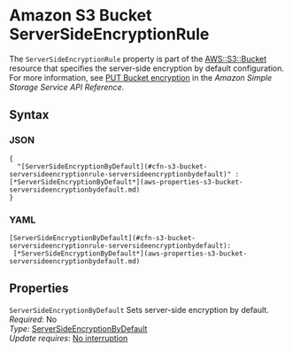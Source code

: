 # Amazon S3 Bucket ServerSideEncryptionRule<a name="aws-properties-s3-bucket-serversideencryptionrule"></a>

The `ServerSideEncryptionRule` property is part of the [AWS::S3::Bucket](aws-properties-s3-bucket.md) resource that specifies the server\-side encryption by default configuration\. For more information, see [PUT Bucket encryption](https://docs.aws.amazon.com/AmazonS3/latest/API/RESTBucketPUTencryption.html) in the *Amazon Simple Storage Service API Reference*\.

## Syntax<a name="w4ab1c21c10d180c13d146b5"></a>

### JSON<a name="aws-properties-s3-bucket-serversideencryptionrule.json"></a>

```
{
  "[ServerSideEncryptionByDefault](#cfn-s3-bucket-serversideencryptionrule-serversideencryptionbydefault)" : [*ServerSideEncryptionByDefault*](aws-properties-s3-bucket-serversideencryptionbydefault.md)
}
```

### YAML<a name="aws-properties-s3-bucket-serversideencryptionrule.yaml"></a>

```
[ServerSideEncryptionByDefault](#cfn-s3-bucket-serversideencryptionrule-serversideencryptionbydefault): 
 [*ServerSideEncryptionByDefault*](aws-properties-s3-bucket-serversideencryptionbydefault.md)
```

## Properties<a name="w4ab1c21c10d180c13d146b7"></a>

`ServerSideEncryptionByDefault`  <a name="cfn-s3-bucket-serversideencryptionrule-serversideencryptionbydefault"></a>
Sets server\-side encryption by default\.  
*Required*: No  
*Type:* [ServerSideEncryptionByDefault](aws-properties-s3-bucket-serversideencryptionbydefault.md)  
*Update requires*: [No interruption](using-cfn-updating-stacks-update-behaviors.md#update-no-interrupt)